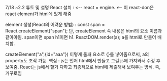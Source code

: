 7/18 ~2.2
튜토 및 설명
React 설치 :          <script src="https://unpkg.com/react@17.0.2/umd/react.production.min.js"></script> <-- react = engine.
         <script src="https://unpkg.com/react-dom@17.0.2/umd/react-dom.production.min.js"></script> <-- 이 react-don은 react element가 html에 있게 해줌

element 생성(React의 어려운 방법) : const span = React.createElement("span"); 단, createElement 속 내용은 html의 요소 이름과 같아야됨. span이면 span h1이면 h1.
ReactDOM.render(a); a를 html로 만들어 배치함.

createElement("a",{id="aaa"}) 이렇게 둘째 요소로 {}를 넣어줌으로써, a의 property도 조작 가능.
핵심 : js는 먼저 html에서 만들고 그걸 js에 가져와서 수정 후 보여줌. React는 js에서 할거 다하고 최종적으로 html에 제출해서 보여주는 방식. 즉, 거꾸로임
